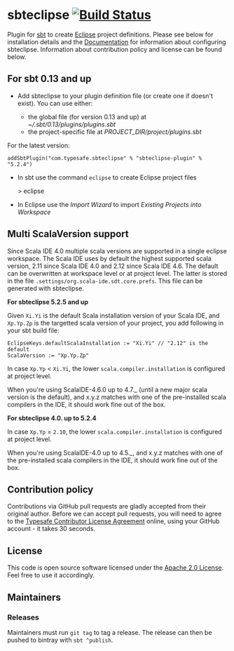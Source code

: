 sbteclipse [![Build Status](https://travis-ci.org/sbt/sbteclipse.svg?branch=master)](https://travis-ci.org/sbt/sbteclipse)
=========================

Plugin for [sbt](https://github.com/sbt/sbt) to create [Eclipse](http://www.eclipse.org/) project definitions. Please see below for installation details and the [Documentation](http://github.com/sbt/sbteclipse/wiki/) for information about configuring sbteclipse. Information about contribution policy and license can be found below.


For sbt 0.13 and up
---------------------

- Add sbteclipse to your plugin definition file (or create one if doesn't exist). You can use either:

  - the global file (for version 0.13 and up) at *~/.sbt/0.13/plugins/plugins.sbt*
  - the project-specific file at *PROJECT_DIR/project/plugins.sbt*

For the latest version:

    addSbtPlugin("com.typesafe.sbteclipse" % "sbteclipse-plugin" % "5.2.4")

- In sbt use the command `eclipse` to create Eclipse project files

    &gt; eclipse

- In Eclipse use the *Import Wizard* to import *Existing Projects into Workspace*



Multi ScalaVersion support
-------------------

Since Scala IDE 4.0 multiple scala versions are supported in a single eclipse workspace. The Scala IDE uses by default the highest supported scala version, 2.11 since Scala IDE 4.0 and 2.12 since Scala IDE 4.6. The default can be overwritten at workspace level or at project level. The latter is stored in the file `.settings/org.scala-ide.sdt.core.prefs`. This file can be generated with sbteclipse. 

**For sbteclipse 5.2.5 and up**

Given `Xi.Yi` is the default Scala installation version of your Scala IDE, and `Xp.Yp.Zp` is the targetted scala version of your project, you add following in your sbt build file:
  ```
  EclipseKeys.defaultScalaInstallation := "Xi.Yi" // "2.12" is the default
  ScalaVersion := "Xp.Yp.Zp"
  ```
In case `Xp.Yp` < `Xi.Yi`, the lower `scala.compiler.installation` is configured at project level.

When you're using ScalaIDE-4.6.0 up to 4.7._ (until a new major scala version is the default), and x.y.z matches with one of the pre-installed scala compilers in the IDE, it should work fine out of the box.  

**For sbteclipse 4.0. up to 5.2.4**

In case `Xp.Yp` = `2.10`, the lower `scala.compiler.installation` is configured at project level.

When you're using ScalaIDE-4.0 up to 4.5._, and x.y.z matches with one of the pre-installed scala compilers in the IDE, it should work fine out of the box.  

Contribution policy
-------------------

Contributions via GitHub pull requests are gladly accepted from their original author. Before we can accept pull requests, you will need to agree to the [Typesafe Contributor License Agreement](http://www.typesafe.com/contribute/cla) online, using your GitHub account - it takes 30 seconds.


License
-------

This code is open source software licensed under the [Apache 2.0 License](http://www.apache.org/licenses/LICENSE-2.0.html). Feel free to use it accordingly.

Maintainers
-------------------

### Releases

Maintainers must run `git tag` to tag a release. The release can then be pushed to bintray with `sbt ^publish`.
